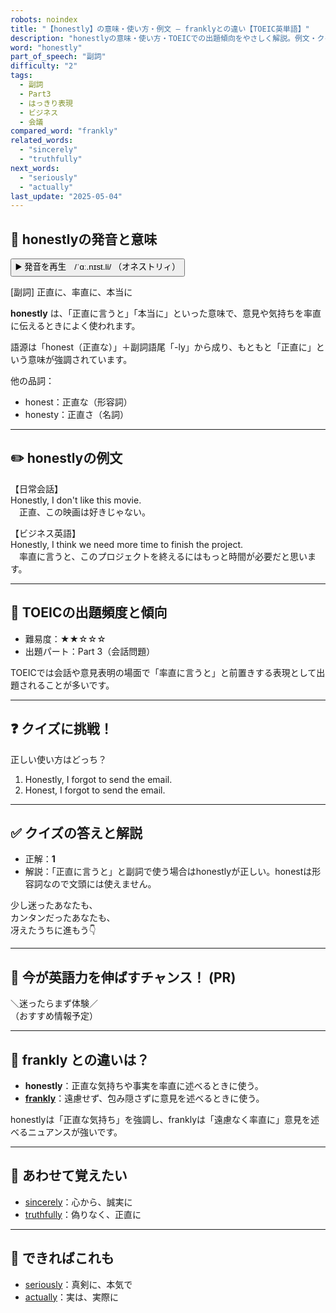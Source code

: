```yaml
---
robots: noindex
title: "【honestly】の意味・使い方・例文 ― franklyとの違い【TOEIC英単語】"
description: "honestlyの意味・使い方・TOEICでの出題傾向をやさしく解説。例文・クイズ付きでfranklyとの違いもわかりやすく学べます。"
word: "honestly"
part_of_speech: "副詞"
difficulty: "2"
tags:
  - 副詞
  - Part3
  - はっきり表現
  - ビジネス
  - 会議
compared_word: "frankly"
related_words:
  - "sincerely"
  - "truthfully"
next_words:
  - "seriously"
  - "actually"
last_update: "2025-05-04"
---
```


## 🔰 honestlyの発音と意味

<button class="play-audio" onclick="playTTS('honestly')">
  <span class="play-audio-main">
    ▶️ 発音を再生　/ˈɑː.nɪst.li/
  </span>
  <span class="play-audio-sub">
    （オネストリィ）
  </span>
</button>

[副詞] 正直に、率直に、本当に

**honestly** は、「正直に言うと」「本当に」といった意味で、意見や気持ちを率直に伝えるときによく使われます。

語源は「honest（正直な）」＋副詞語尾「-ly」から成り、もともと「正直に」という意味が強調されています。

他の品詞：  
- honest：正直な（形容詞）
- honesty：正直さ（名詞）

---

## ✏️ honestlyの例文

【日常会話】  
Honestly, I don't like this movie.  
　正直、この映画は好きじゃない。

【ビジネス英語】  
Honestly, I think we need more time to finish the project.  
　率直に言うと、このプロジェクトを終えるにはもっと時間が必要だと思います。

---

## 🎯 TOEICの出題頻度と傾向

- 難易度：★★☆☆☆
- 出題パート：Part 3（会話問題）

TOEICでは会話や意見表明の場面で「率直に言うと」と前置きする表現として出題されることが多いです。

---

## ❓ クイズに挑戦！

正しい使い方はどっち？

1. Honestly, I forgot to send the email.  
2. Honest, I forgot to send the email.

---

## ✅ クイズの答えと解説

- 正解：**1**
- 解説：「正直に言うと」と副詞で使う場合はhonestlyが正しい。honestは形容詞なので文頭には使えません。

少し迷ったあなたも、  
カンタンだったあなたも、  
冴えたうちに進もう👇️

---

## 🚀 今が英語力を伸ばすチャンス！ (PR)

<div class="info-center">
＼迷ったらまず体験／<br>  
（おすすめ情報予定）
</div>

---

## 🤔  frankly との違いは？

- **honestly**：正直な気持ちや事実を率直に述べるときに使う。
- **[frankly](/word/frankly)**：遠慮せず、包み隠さずに意見を述べるときに使う。

honestlyは「正直な気持ち」を強調し、franklyは「遠慮なく率直に」意見を述べるニュアンスが強いです。

---

## 🧩 あわせて覚えたい

- [sincerely](/word/sincerely)：心から、誠実に
- [truthfully](/word/truthfully)：偽りなく、正直に

---

## 📖 できればこれも

- [seriously](/word/seriously)：真剣に、本気で
- [actually](/word/actually)：実は、実際に

<!-- cvid: aid48_bid39 -->
